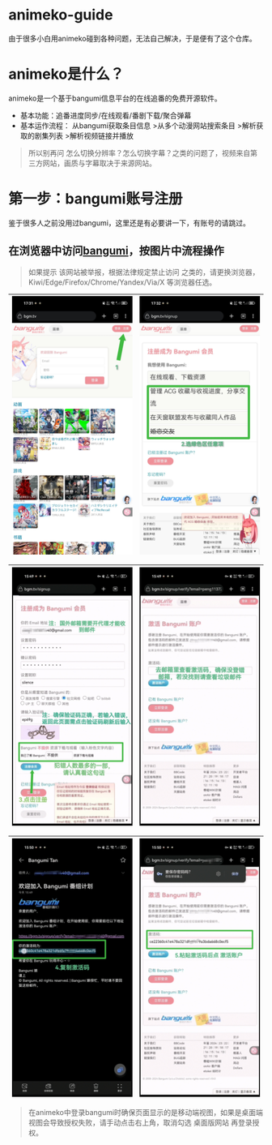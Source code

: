 # animeko-guide
由于很多小白用animeko碰到各种问题，无法自己解决，于是便有了这个仓库。
# animeko是什么？
animeko是一个基于bangumi信息平台的在线追番的免费开源软件。
- 基本功能：追番进度同步/在线观看/番剧下载/聚合弹幕
- 基本运作流程：
从bangumi获取条目信息 >从多个动漫网站搜索条目 >解析获取的剧集列表 >解析视频链接并播放
> 所以别再问 怎么切换分辨率？怎么切换字幕？之类的问题了，视频来自第三方网站，画质与字幕取决于来源网站。
# 第一步：bangumi账号注册
鉴于很多人之前没用过bangumi，这里还是有必要讲一下，有账号的请跳过。
## 在浏览器中访问[bangumi](http://bangumi.tv)，按图片中流程操作
> 如果提示 该网站被举报，根据法律规定禁止访问 之类的，请更换浏览器，Kiwi/Edge/Firefox/Chrome/Yandex/Via/X 等浏览器任选。

| <img src="images/bangumi_1.jpg" width="300"> | <img src="images/bangumi_2.jpg" width="300"> |
|:--------------------:|:---------------------:|

| <img src="images/bangumi_3.jpg" width="300"> | <img src="images/bangumi_4.jpg" width="300"> |
|:--------------------:|:---------------------:|

| <img src="images/bangumi_5.jpg" width="300"> | <img src="images/bangumi_6.jpg" width="300"> |
|:--------------------:|:---------------------:|

> 在animeko中登录bangumi时确保页面显示的是移动端视图，如果是桌面端视图会导致授权失败，请手动点击右上角，取消勾选 桌面版网站 再登录授权。
